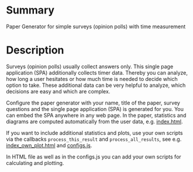 # Summary
Paper Generator for simple surveys (opinion polls) with time measurement

# Description
Surveys (opinion polls) usually collect answers only. This single page application (SPA) additionally collects timer data. Thereby you can analyze, how long a user hesitates or how much time is needed to decide which option to take. These additional data can be very helpful to analyze, which decisions are easy and which are complex.

Configure the paper generator with your name, title of the paper, survey questions and the single page application (SPA) is generated for you. You can embed the SPA anywhere in any web page. In the paper, statistics and diagrams are computed automatically from the user data, e.g. [index.html](https://github.com/ccmjs/mkaul-components/blob/master/paper_generator/index.html).

If you want to include additional statistics and plots, use your own scripts via the callbacks `process_this_result` and  `process_all_results`, see e.g. [index_own_plot.html](https://github.com/ccmjs/mkaul-components/blob/master/paper_generator/index_own_plot.html)  and [configs.js](https://github.com/ccmjs/mkaul-components/blob/master/paper_generator/resources/configs.js).

In HTML file as well as in the configs.js you can add your own scripts for calculating and plotting.

# 